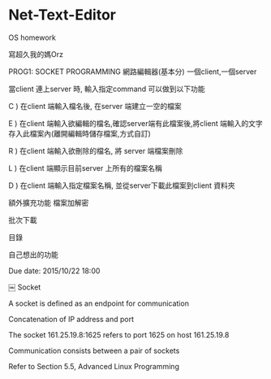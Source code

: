 # Net-Text-Editor
OS homework


寫超久我的媽Orz

PROG1: SOCKET PROGRAMMING
網路編輯器(基本分)
一個client,一個server

當client 連上server 時, 輸入指定command 可以做到以下功能

C ) 在client 端輸入檔名後, 在server 端建立一空的檔案

E ) 在client 端輸入欲編輯的檔名,確認server端有此檔案後,將client 端輸入的文字存入此檔案內(離開編輯時儲存檔案,方式自訂)

R ) 在client 端輸入欲刪除的檔名, 將 server 端檔案刪除

L ) 在client 端顯示目前server 上所有的檔案名稱

D ) 在client 端輸入指定檔案名稱, 並從server下載此檔案到client 資料夾


額外擴充功能 檔案加解密

批次下載

目錄

自己想出的功能

Due date: 2015/10/22 18:00

￼
Socket


A socket is defined as an endpoint for communication

Concatenation of IP address and port

The socket 161.25.19.8:1625 refers to port 1625 on host 161.25.19.8

Communication consists between a pair of sockets

Refer to Section 5.5, Advanced Linux Programming 

